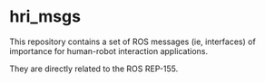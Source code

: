 # hri_msgs

This repository contains a set of ROS messages (ie, interfaces) of importance
for human-robot interaction applications.

They are directly related to the ROS REP-155.
